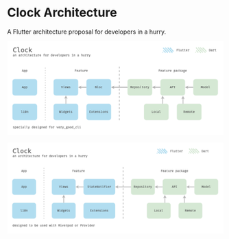 # Clock Architecture

A Flutter architecture proposal for developers in a hurry.

<kbd><img alt="Clock Architecture Diagram" src="assets/clock_architecture.png"/></kbd>

<kbd><img alt="Clock Architecture with Riverpod Diagram" src="assets/clock_architecture_riverpod.png"/></kbd>
